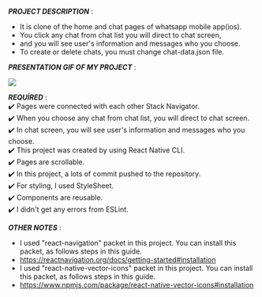***PROJECT DESCRIPTION*** :<br>
+ It is clone of the home and chat pages of whatsapp mobile app(ios).<br>
+ You click any chat from chat list you will direct to chat screen,<br>
+ and you will see user's information and messages who you choose.<br>
+ To create or delete chats, you must change chat-data.json file.<br>

***PRESENTATION GIF OF MY PROJECT*** :

![](assets/odev-2-gif-edited-500px.gif)

***REQUİRED*** :<br>
:heavy_check_mark: Pages were connected with each other Stack Navigator.<br>
:heavy_check_mark: When you choose any chat from chat list, you will direct to chat screen.<br>
:heavy_check_mark: In chat screen, you will see user's information and messages who you choose.<br>
:heavy_check_mark: This project was created by using React Native CLI.<br>
:heavy_check_mark: Pages are scrollable.<br>
:heavy_check_mark: In this project, a lots of commit pushed to the repository.<br>
:heavy_check_mark: For styling, I used StyleSheet.<br>
:heavy_check_mark: Components are reusable.<br>
:heavy_check_mark: I didn't get any errors from ESLint.<br>

***OTHER NOTES*** :<br>
+ I used "react-navigation" packet in this project. You can install this packet, as follows steps in this guide.<br>
+ https://reactnavigation.org/docs/getting-started#installation<br>
+ I used "react-native-vector-icons" packet in this project. You can install this packet, as follows steps in this guide.<br>
+ https://www.npmjs.com/package/react-native-vector-icons#installation<br>
